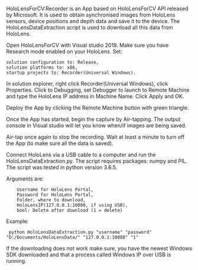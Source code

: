 HoloLensForCV:Recorder is an App based on HoloLensForCV API released by Microsoft.
It is used to obtain synchronised images from HoloLens sensors, device positions and depth data and save it to the device.
The HoloLensDataExtraction script is used to download all this data from HoloLens.


Open HoloLensForCV with Visual studio 2019. Make sure you have Research mode enabled on your HoloLens.
Set:

	solution configuration to: Release, 
	solution platforms to: x86,
	startup projects to: Recorder(Universal Windows).

In solution explorer, right click Recorder(Universal Windows), click Properties.
Click to Debugging, set Debugger to launch to Remote Machine and type the HoloLens IP address in Machine Name. Click Apply and OK.

Deploy the App by clicking the Remote Machine button with green triangle.

Once the App has started, begin the capture by Air-tapping. The output console in Visual studio will let you know when/if images are being saved.

Air-tap once again to stop the recording. Wait at least a minute to turn off the App (to make sure all the data is saved).  


Connect HoloLens via a USB cable to a computer and run the HoloLensDataExtraction.py. The script requires packages: numpy and PIL.
The script was tested in python version 3.6.5.


Arguments are: 

		Username for HoloLens Portal,
		Password for HoloLens Portal,
		Folder, where to download,
		HoloLensIP(127.0.0.1:10080, if using USB),
		bool: Delete after download (1 = delete)
 
 Example:
         
	 python HoloLensDataExtraction.py "username" "password" "D:/Documents/HoloLensData/" "127.0.0.1:10080" "1"
         
 If the downloading does not work make sure, you have the newest Windows SDK downloaded and that a process called Windows IP over USB is running.

